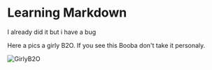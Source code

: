 # Learning Markdown
I already did it but i have a bug

Here a pics a girly B2O. If you see this Booba don't take it personaly.

![GirlyB2O](https://github.com/user-attachments/assets/52dc5844-d6d6-4cf3-bdfe-18134c335c14)




